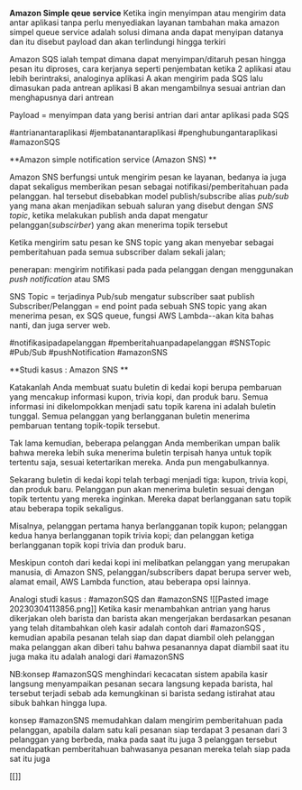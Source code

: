 
**Amazon Simple qeue service**
Ketika ingin menyimpan atau mengirim data antar aplikasi tanpa perlu menyediakan layanan tambahan maka amazon simpel queue service adalah solusi dimana anda dapat menyipan datanya dan itu disebut payload dan akan terlindungi hingga terkiri

Amazon SQS ialah tempat dimana dapat menyimpan/ditaruh pesan hingga pesan itu diproses, cara kerjanya seperti penjembatan ketika 2 aplikasi atau lebih berintraksi, analoginya aplikasi A akan mengirim pada SQS lalu dimasukan pada antrean aplikasi B akan mengambilnya sesuai antrian dan menghapusnya dari antrean

Payload = menyimpan data yang berisi antrian dari antar aplikasi pada SQS

#antrianantaraplikasi #jembatanantaraplikasi #penghubungantaraplikasi #amazonSQS

**Amazon simple notification service (Amazon SNS) **

Amazon SNS berfungsi untuk mengirim pesan ke layanan, bedanya ia juga dapat sekaligus memberikan pesan sebagai notifikasi/pemberitahuan pada pelanggan.
hal tersebut disebabkan model publish/subscribe alias *pub/sub* yang mana akan menjadikan sebuah saluran yang disebut dengan *SNS topic*, ketika melakukan publish anda dapat mengatur pelanggan(*subscirber*) yang akan menerima topik tersebut 

Ketika mengirim satu pesan ke SNS topic yang akan menyebar sebagai pemberitahuan pada semua subscriber dalam sekali jalan;

penerapan: mengirim notifikasi pada pada pelanggan dengan menggunakan *push notification* atau SMS

SNS Topic = terjadinya Pub/sub mengatur subscriber saat publish
Subscriber/Pelanggan = end point pada sebuah SNS topic yang akan menerima pesan, ex SQS queue, fungsi AWS Lambda--akan kita bahas nanti, dan juga server web.

#notifikasipadapelanggan #pemberitahuanpadapelanggan #SNSTopic #Pub/Sub 
#pushNotification #amazonSNS

**Studi kasus : Amazon SNS **

Katakanlah Anda membuat suatu buletin di kedai kopi berupa pembaruan yang mencakup informasi kupon, trivia kopi, dan produk baru. Semua informasi ini dikelompokkan menjadi satu topik karena ini adalah buletin tunggal. Semua pelanggan yang berlangganan buletin menerima pembaruan tentang topik-topik tersebut.

Tak lama kemudian, beberapa pelanggan Anda memberikan umpan balik bahwa mereka lebih suka menerima buletin terpisah hanya untuk topik tertentu saja, sesuai ketertarikan mereka. Anda pun mengabulkannya.

Sekarang buletin di kedai kopi telah terbagi menjadi tiga: kupon, trivia kopi, dan produk baru. Pelanggan pun akan menerima buletin sesuai dengan topik tertentu yang mereka inginkan. Mereka dapat berlangganan satu topik atau beberapa topik sekaligus.

Misalnya, pelanggan pertama hanya berlangganan topik kupon; pelanggan kedua hanya berlangganan topik trivia kopi; dan pelanggan ketiga berlangganan topik kopi trivia dan produk baru.

Meskipun contoh dari kedai kopi ini melibatkan pelanggan yang merupakan manusia, di Amazon SNS, pelanggan/subscribers dapat berupa server web, alamat email, AWS Lambda function, atau beberapa opsi lainnya.

Analogi studi kasus : #amazonSQS  dan #amazonSNS 
![[Pasted image 20230304113856.png]]
Ketika kasir menambahkan antrian yang harus dikerjakan oleh barista dan barista akan mengerjakan berdasarkan pesanan yang telah ditambahkan oleh kasir adalah contoh dari #amazonSQS , kemudian apabila pesanan telah siap dan dapat diambil oleh pelanggan maka pelanggan akan diberi tahu bahwa pesanannya dapat diambil saat itu juga maka itu adalah analogi dari #amazonSNS 

NB:konsep #amazonSQS  menghindari kecacatan sistem apabila kasir langsung menyampaikan pesanan secara langsung kepada barista, hal tersebut terjadi sebab ada kemungkinan si barista sedang istirahat atau sibuk bahkan hingga lupa.

konsep #amazonSNS memudahkan dalam mengirim pemberitahuan pada pelanggan, apabila dalam satu kali pesanan siap terdapat 3 pesanan dari 3 pelanggan yang berbeda, maka pada saat itu juga 3 pelanggan tersebut mendapatkan pemberitahuan bahwasanya pesanan mereka telah siap pada sat itu juga

[[]]